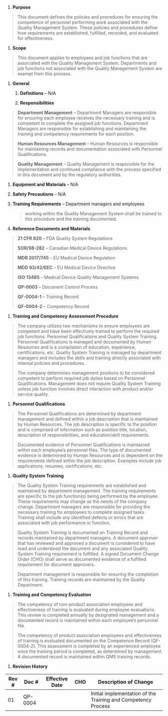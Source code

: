 1.  **Purpose**

> This document defines the policies and procedures for ensuring the
> competence of personnel performing work associated with the Quality
> Management System. These policies and procedures define how
> requirements are established, fulfilled, recorded, and evaluated for
> effectiveness.

1.  **Scope**

> This document applies to employees and job functions that are
> associated with the Quality Management System. Departments and job
> functions not associated with the Quality Management System are exempt
> from this process.

1.  **General**

    1.  **Definitions** – N/A

    2.  **Responsibilities**

> **Department Management** – Department Managers are responsible for
> ensuring each employee receives the necessary training and is
> competent to complete the assigned job functions. Department Managers
> are responsible for establishing and maintaining the training and
> competency requirements for each position.
>
> **Human Resources Management** – Human Resources is responsible for
> maintaining records and documentation associated with Personnel
> Qualifications.
>
> **Quality Management** – Quality Management is responsible for the
> implementation and continued compliance with the process specified in
> this document and by the regulatory authorities.

1.  **Equipment and Materials** – N/A

2.  **Safety Precautions** – N/A

3.  **Training Requirements** – Department managers and employees
    > working within the Quality Management System shall be trained to
    > this procedure and the training documented.

4.  **Reference Documents and Materials**

> **21 CFR 820** – FDA Quality System Regulations
>
> **SOR/98-282** – Canadian Medical Device Regulations
>
> **MDR 2017/745** – EU Medical Device Regulation
>
> **MDD 93/42/EEC** – EU Medical Device Directive
>
> **ISO 13485** – Medical Device Quality Management Systems
>
> **QP-0003** – Document Control Process
>
> **QF-0004-1** – Training Record
>
> **QF-0004-2** – Competency Record

1.  **Training and Competency Assessment Procedure**

> The company utilizes two mechanisms to ensure employees are competent
> and have been effectively trained to perform the required job
> functions: Personnel Qualifications and Quality System Training.
> Personnel Qualifications is managed and documented by Human Resources
> and is a compilation of education, experience, certifications, etc.
> Quality System Training is managed by department managers and includes
> the skills and training directly associated with internal policies and
> procedures.
>
> The company determines management positions to be considered competent
> to perform required job duties based on Personnel Qualifications.
> Management does not require Quality System Training unless job
> function involves direct interaction with product and/or service
> quality.

1.  **Personnel Qualifications**

> The Personnel Qualifications are determined by department management
> and defined within a job description that is maintained by Human
> Resources. The job description is specific to the position and is
> comprised of information such as position title, location, description
> of responsibilities, and education/skill requirements.
>
> Documented evidence of Personnel Qualifications is maintained within
> each employee’s personnel files. The type of documented evidence is
> determined by Human Resources and is dependent on the requirements
> defined within the job description. Examples include job applications,
> resumes, certifications, etc.

1.  **Quality System Training**

> The Quality System Training requirements are established and
> maintained by department management. The training requirements are
> specific to the job function(s) being performed by the employee. These
> requirements may change as the needs of the company change. Department
> managers are responsible for providing the necessary training for
> employees to complete assigned tasks. Training shall include any
> identified defects or errors that are associated with job performance
> or function.
>
> Quality System Training is documented on Training Record and records
> maintained by department managers. A document approver that has
> reviewed and approved a document is considered to have read and
> understood the document and any associated Quality System Training
> requirement is fulfilled. A signed Document Change Order (CHO) shall
> serve as documented evidence of a fulfilled requirement for document
> approvers.
>
> Department management is responsible for ensuring the completion of
> this training. Training records are maintained by the Quality
> Department.

1.  **Training and Competency Evaluation**

> The competency of non-product association employees and effectiveness
> of training is evaluated during employee evaluations. This review is
> completed annually by designated management and a documented record is
> maintained within each employee’s personnel file.
>
> The competency of product association employees and effectiveness of
> training is evaluated documented on the Competence Record (QF-0004-2).
> This assessment is completed by an experienced employee once the
> training period is completed, as determined by management. A
> documented record is maintained within QMS training records.

1.  **Revision History**

| **Rev \#** | **Doc \#** | **Effective Date** | **CHO** | **Description of Change**                                     |
|------------|------------|--------------------|---------|---------------------------------------------------------------|
| 01         | QP-0004    |                    |         | Initial implementation of the Training and Competency Process |

